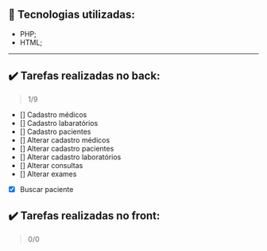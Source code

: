 
## :rocket: Tecnologias utilizadas:
- PHP;
- HTML;

---

## :heavy_check_mark: Tarefas realizadas no back:
> 1/9
- [] Cadastro médicos
- [] Cadastro labaratórios
- [] Cadastro pacientes
- [] Alterar cadastro médicos
- [] Alterar cadastro pacientes
- [] Alterar cadastro laboratórios
- [] Alterar consultas
- [] Alterar exames
- [X] Buscar paciente

## :heavy_check_mark: Tarefas realizadas no front:
> 0/0